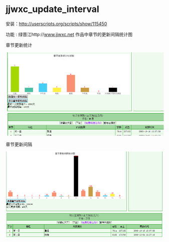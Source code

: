 jjwxc_update_interval
=====================

安装：http://userscripts.org/scripts/show/115450

功能 : 绿晋江http://www.jjwxc.net 作品中章节的更新间隔统计图

章节更新统计

![stat.png](stat.png)

章节更新间隔

![chap.png](chap.png)

